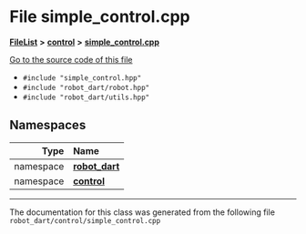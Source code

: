 

# File simple\_control.cpp



[**FileList**](files.md) **>** [**control**](dir_1a1ccbdd0954eb7721b1a771872472c9.md) **>** [**simple\_control.cpp**](simple__control_8cpp.md)

[Go to the source code of this file](simple__control_8cpp_source.md)



* `#include "simple_control.hpp"`
* `#include "robot_dart/robot.hpp"`
* `#include "robot_dart/utils.hpp"`













## Namespaces

| Type | Name |
| ---: | :--- |
| namespace | [**robot\_dart**](namespacerobot__dart.md) <br> |
| namespace | [**control**](namespacerobot__dart_1_1control.md) <br> |





















































------------------------------
The documentation for this class was generated from the following file `robot_dart/control/simple_control.cpp`

